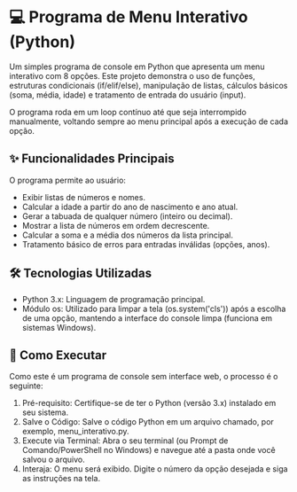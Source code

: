 # 💻 Programa de Menu Interativo (Python)
Um simples programa de console em Python que apresenta um menu interativo com 8 opções. Este projeto demonstra o uso de funções, estruturas condicionais (if/elif/else), manipulação de listas, cálculos básicos (soma, média, idade) e tratamento de entrada do usuário (input).

O programa roda em um loop contínuo até que seja interrompido manualmente, voltando sempre ao menu principal após a execução de cada opção.

## ✨ Funcionalidades Principais
O programa permite ao usuário:

- Exibir listas de números e nomes.
- Calcular a idade a partir do ano de nascimento e ano atual.
- Gerar a tabuada de qualquer número (inteiro ou decimal).
- Mostrar a lista de números em ordem decrescente.
- Calcular a soma e a média dos números da lista principal.
- Tratamento básico de erros para entradas inválidas (opções, anos).

## 🛠️ Tecnologias Utilizadas

- Python 3.x: Linguagem de programação principal.
- Módulo os: Utilizado para limpar a tela (os.system('cls')) após a escolha de uma opção, mantendo a interface do console limpa (funciona em sistemas Windows).

## 🚀 Como Executar
Como este é um programa de console sem interface web, o processo é o seguinte:

1. Pré-requisito: Certifique-se de ter o Python (versão 3.x) instalado em seu sistema.
2. Salve o Código: Salve o código Python em um arquivo chamado, por exemplo, menu_interativo.py.
3. Execute via Terminal: Abra o seu terminal (ou Prompt de Comando/PowerShell no Windows) e navegue até a pasta onde você salvou o arquivo.
4. Interaja: O menu será exibido. Digite o número da opção desejada e siga as instruções na tela.
